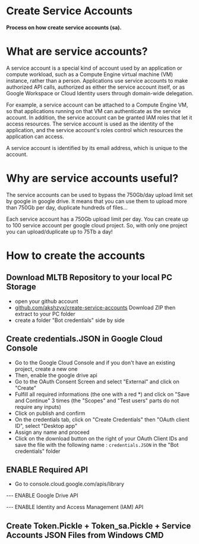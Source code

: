 # **Create Service Accounts**

**Process on how create service accounts (sa).**



# What are service accounts?

A service account is a special kind of account used by an application or compute workload, such as a Compute Engine virtual machine (VM) instance, rather than a person. Applications use service accounts to make authorized API calls, authorized as either the service account itself, or as Google Workspace or Cloud Identity users through domain-wide delegation.

For example, a service account can be attached to a Compute Engine VM, so that applications running on that VM can authenticate as the service account. In addition, the service account can be granted IAM roles that let it access resources. The service account is used as the identity of the application, and the service account's roles control which resources the application can access.

A service account is identified by its email address, which is unique to the account.




# Why are service accounts useful?

The service accounts can be used to bypass the 750Gb/day upload limit set by google in google drive. It means that you can use them to upload more than 750Gb per day, duplicate hundreds of files...

Each service account has a 750Gb upload limit per day. You can create up to 100 service account per google cloud project. So, with only one project you can upload/duplicate up to 75Tb a day! 



# How to create the accounts

## Download MLTB Repository to your local PC Storage
- open your github account
- [github.com/akshzyx/create-service-accounts](github.com/akshzyx/create-service-accounts) Download ZIP then extract to your PC folder
- create a folder "Bot credentials" side by side


## Create credentials.JSON in Google Cloud Console

- Go to the Google Cloud Console and if you don't have an existing project, create a new one
- Then, enable the google drive api
- Go to the OAuth Consent Screen and select "External" and click on "Create"
- Fulfill all required informations (the one with a red *) and click on "Save and Continue" 3 times (the "Scopes" and "Test users" parts do not require any inputs)
- Click on publish and confirm
- On the credentials tab, click on "Create Credentials" then "OAuth client ID", select "Desktop app"
- Assign any name and proceed
- Click on the download button on the right of your OAuth Client IDs and save the file with the following name :  `credentials.JSON` in the "Bot credentials" folder


## ENABLE Required API
- Go to console.cloud.google.com/apis/library

--- ENABLE Google Drive API

--- ENABLE Identity and Access Management (IAM) API

## Create Token.Pickle + Token_sa.Pickle + Service Accounts JSON Files from Windows CMD
